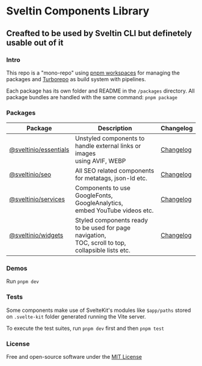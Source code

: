 # Sveltin Components Library

## Creafted to be used by Sveltin CLI but definetely usable out of it

### Intro

This repo is a "mono-repo" using [pnpm workspaces](https://pnpm.io/workspaces) for managing the packages and [Turborepo](https://turborepo.org/) as build system with pipelines.

Each package has its own folder and README in the `/packages` directory. All package bundles are handled with the same command: `pnpm package`

### Packages

| Package                                      | Description                                                                                              | Changelog                                     |
| -------------------------------------------- | -------------------------------------------------------------------------------------------------------- | --------------------------------------------- |
| [@sveltinio/essentials](packages/essentials) | Unstyled components to handle external links or images <br/> using AVIF, WEBP                            | [Changelog](packages/essentials/CHANGELOG.md) |
| [@sveltinio/seo](packages/seo)               | All SEO related components for metatags, json-ld etc.                                                    | [Changelog](packages/seo/CHANGELOG.md)        |
| [@sveltinio/services](packages/services)     | Components to use GoogleFonts, GoogleAnalytics, <br/> embed YouTube videos etc.                          | [Changelog](packages/services/CHANGELOG.md)   |
| [@sveltinio/widgets](packages/widgets)       | Styled components ready to be used for page navigation, <br/> TOC, scroll to top, collapsible lists etc. | [Changelog](packages/widgets/CHANGELOG.md)    |

### Demos

Run `pnpm dev`

### Tests

Some components make use of SvelteKit's modules like `$app/paths` stored on `.svelte-kit` folder generated running the Vite server.

To execute the test suites, run `pnpm dev` first and then `pnpm test`

### License

Free and open-source software under the [MIT License](LICENSE)

